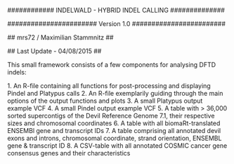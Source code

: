 <p>############ INDELWALD - HYBRID INDEL CALLING ##############</p>
<p>####################### Version 1.0 ########################</p>

<p>## mrs72 / Maximilian Stammnitz ##</p>
<p>## Last Update - 04/08/2015     ##</p>

<p>This small framework consists of a few components for analysing DFTD indels:</p>
1. An R-file containing all functions for post-processing and displaying Pindel and Platypus calls
2. An R-file exemplarily guiding through the main options of the output functions and plots
3. A small Platypus output example VCF
4. A small Pindel output example VCF
5. A table with > 36,000 sorted supercontigs of the Devil Reference Genome 7.1, their respective sizes and chromosomal coordinates
6. A table with all biomaRt-translated ENSEMBl gene and transcript IDs
7. A table comprising all annotated devil exons and introns, chromosomal coordinate, strand orientation, ENSEMBL gene & transcript ID
8. A CSV-table with all annotated COSMIC cancer gene consensus genes and their characteristics
